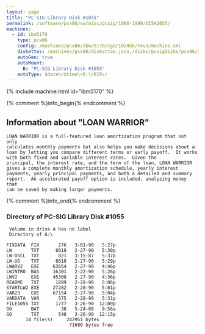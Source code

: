 ```yaml
---
layout: page
title: "PC-SIG Library Disk #1055"
permalink: /software/pcx86/sw/misc/pcsig/1000-1999/DISK1055/
machines:
  - id: ibm5170
    type: pcx86
    config: /machines/pcx86/ibm/5170/cga/1024kb/rev3/machine.xml
    diskettes: /machines/pcx86/diskettes.json,/disks/pcsigdisks/pcx86/diskettes.json
    autoGen: true
    autoMount:
      B: "PC-SIG Library Disk #1055"
    autoType: $date\r$time\rB:\rDIR\r
---
```


{% include machine.html id="ibm5170" %}

{% comment %}info_begin{% endcomment %}

## Information about "LOAN WARRIOR"

    LOAN WARRIOR is a full-featured loan amortization program that not only
    calculates monthly payments but also helps you make decisions about a
    loan by letting you compare different terms or early payoff.  It works
    with both fixed and variable interest rates.  Given the
    principal, the interest rate, and the term of the loan, LOAN WARRIOR
    gives a complete monthly amortization schedule, yearly interest
    payments, yearly principal payments, and both a detailed and summary
    report.  An accelerated payoff option is included, analyzing money that
    can be saved by making larger payments.
{% comment %}info_end{% endcomment %}


### Directory of PC-SIG Library Disk #1055

     Volume in drive A has no label
     Directory of A:\

    FIXDATA  FIX       276   3-01-90   5:27p
    LW       TXT      8618   2-27-90   5:30p
    LW-DSCL  TXT       821   3-15-87   5:37p
    LW-UG    TXT      8618   2-27-90   5:29p
    LWARV2   EXE     63654   2-27-90   4:46p
    LWINTRO  BAS     16391   2-22-90   5:26p
    LWV2     EXE     45308   2-27-90   4:36p
    README   TXT      1899   2-28-90   5:06p
    STARTLW2 EXE     27282   2-28-90   5:01p
    VAR23    EXE     67154   2-27-90   5:04p
    VARDATA  VAR       575   2-28-90   5:31p
    FILE1055 TXT      1777   3-26-90  12:09p
    GO       BAT        38   5-24-88   9:56a
    GO       TXT       540   3-26-90  12:15p
           14 file(s)     242951 bytes
                           71680 bytes free
